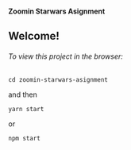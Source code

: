 #### Zoomin Starwars Asignment

## Welcome! 

###### To view this project in the browser:
```
cd zoomin-starwars-asignment
```

and then

```
yarn start
```

or 

```
npm start
```

